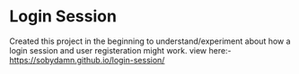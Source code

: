 # Login Session
Created this project in the beginning to understand/experiment about how a login session and user registeration might work.
view here:- https://sobydamn.github.io/login-session/
